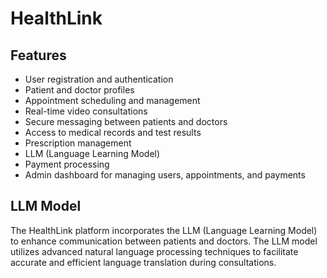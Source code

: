 # HealthLink



## Features

- User registration and authentication
- Patient and doctor profiles
- Appointment scheduling and management
- Real-time video consultations
- Secure messaging between patients and doctors
- Access to medical records and test results
- Prescription management
- LLM (Language Learning Model)
- Payment processing
- Admin dashboard for managing users, appointments, and payments

## LLM Model

The HealthLink platform incorporates the LLM (Language Learning Model) to enhance communication between patients and doctors. The LLM model utilizes advanced natural language processing techniques to facilitate accurate and efficient language translation during consultations.
